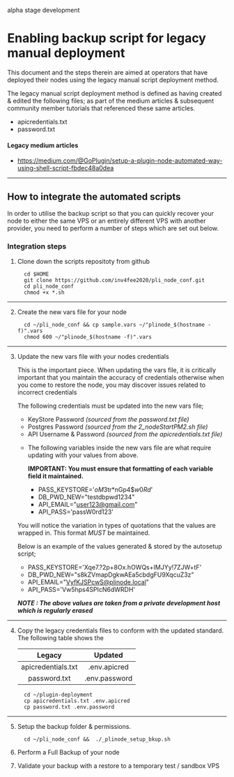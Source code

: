 alpha stage development

# Enabling backup script for legacy manual deployment

This document and the steps therein are aimed at operators that have deployed their nodes using the legacy manual script deployment method. 

The legacy manual script deployment method is defined as having created & edited the following files; as part of the medium articles & subsequent community member tutorials that referenced these same articles.

   - apicredentials.txt
   - password.txt

#### Legacy medium articles

   - https://medium.com/@GoPlugin/setup-a-plugin-node-automated-way-using-shell-script-fbdec48a0dea

---

## How to integrate the automated scripts

In order to utilise the backup script so that you can quickly recover your node to either the same VPS or an entirely different VPS with another provider, you need to perform a number of steps which are set out below.

### Integration steps

   1. Clone down the scripts repositoty from github

            cd $HOME
            git clone https://github.com/inv4fee2020/pli_node_conf.git
            cd pli_node_conf
            chmod +x *.sh

---

   2. Create the new vars file for your node
   
            cd ~/pli_node_conf && cp sample.vars ~/"plinode_$(hostname -f)".vars
            chmod 600 ~/"plinode_$(hostname -f)".vars

---

   3. Update the new vars file with your nodes credentials

      This is the important piece. When updating the vars file, it is critically important that you maintain the accuracy of credentials otherwise when you come to restore the node, you may discover issues related to incorrect credentials

      The following credentials must be updated into the new vars file;

      - KeyStore Password _(sourced from the password.txt file)_
      - Postgres Password _(sourced from the_ _2\_nodeStartPM2.sh file)_
      - API Username & Password _(sourced from the apicredentials.txt file)_


      +  The following variables inside the new vars file are what require updating with your values from above. 
      
         **IMPORTANT: You must ensure that formatting of each variable field it maintained.**

           *    PASS_KEYSTORE='$oM3$tr*nGp4$$w0Rd$'
           *    DB_PWD_NEW="testdbpwd1234"
           *    API_EMAIL="user123@gmail.com"
           *    API_PASS='passW0rd123'

      You will notice the variation in types of quotations that the values are wrapped in. This format *MUST* be maintained.

      Below is an example of the values generated & stored by the autosetup script;

      - PASS_KEYSTORE='Xqe7.?2p+8Ox.hOWQs+IMJYy!7ZJW+tF'
      - DB_PWD_NEW="s8kZVmapDgkwAEa5cbdgFU9XqcuZ3z"
      - API_EMAIL="VyfKJSPcwS@plinode.local"
      - API_PASS='Vw5hps4SPIcN6dWRDH'

      **_NOTE : The above values are taken from a private development host which is regularly erased_**

---

   4. Copy the legacy credentials files to conform with the updated standard.
      The following table shows the 

      Legacy | Updated
      :---: | :---: 
      |apicredentials.txt | .env.apicred
      |password.txt | .env.password

            cd ~/plugin-deployment
            cp apicredentials.txt .env.apicred
            cp password.txt .env.password

---

   5. Setup the backup folder & permissions.
   
            cd ~/pli_node_conf &&  ./_plinode_setup_bkup.sh


   6. Perform a Full Backup of your node
   7. Validate your backup with a restore to a temporary test / sandbox VPS
